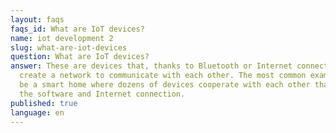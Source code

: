 ```yaml
---
layout: faqs
faqs_id: What are IoT devices?
name: iot development 2
slug: what-are-iot-devices
question: What are IoT devices?
answer: These are devices that, thanks to Bluetooth or Internet connection, can
  create a network to communicate with each other. The most common example might
  be a smart home where dozens of devices cooperate with each other thanks to
  the software and Internet connection.
published: true
language: en
---
```

